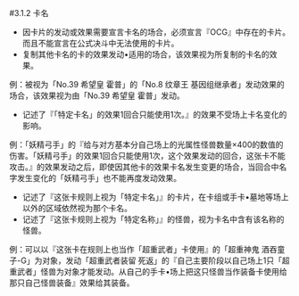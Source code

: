 #3.1.2        卡名
* 因卡片的发动或效果需要宣言卡名的场合，必须宣言『OCG』中存在的卡片。而且不能宣言在公式决斗中无法使用的卡片。
* 复制其他卡名的卡的效果发动•适用的场合，该效果视为所复制的卡名的效果。

例：被视为「No.39 希望皇 霍普」的「No.8 纹章王 基因组继承者」发动效果的场合，该效果视为由「No.39 希望皇 霍普」发动。

* 记述了『「特定卡名」的效果1回合只能使用1次。』的效果不受场上卡名变化的影响。

例：「妖精弓手」的『给与对方基本分自己场上的光属性怪兽数量×400的数值的伤害。「妖精弓手」的效果1回合只能使用1次，这个效果发动的回合，这张卡不能攻击。』的效果发动之后，即使因其他卡的效果卡名发生变更的场合，当回合中名字发生变化的「妖精弓手」也不能再度发动效果。
* 记述了『这张卡规则上视为「特定卡名」』的卡片，在卡组或手卡•墓地等场上以外的区域依然视为那个卡名。
* 记述了『这张卡规则上视为「特定名称」』的怪兽，视为卡名中含有该名称的怪兽。

例：可以以『这张卡在规则上也当作「超重武者」卡使用』的「超重神鬼 酒吞童子-G」为对象，发动「超重武者装留 死返」的『自己主要阶段以自己场上1只「超重武者」怪兽为对象才能发动。从自己的手卡•场上把这只怪兽当作装备卡使用给那只自己怪兽装备』效果给其装备。
